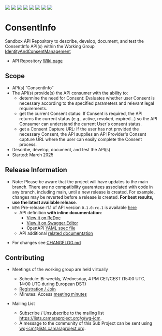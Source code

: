 <a href="https://github.com/camaraproject/ConsentInfo/commits/" title="Last Commit"><img src="https://img.shields.io/github/last-commit/camaraproject/ConsentInfo?style=plastic"></a>
<a href="https://github.com/camaraproject/ConsentInfo/issues" title="Open Issues"><img src="https://img.shields.io/github/issues/camaraproject/ConsentInfo?style=plastic"></a>
<a href="https://github.com/camaraproject/ConsentInfo/pulls" title="Open Pull Requests"><img src="https://img.shields.io/github/issues-pr/camaraproject/ConsentInfo?style=plastic"></a>
<a href="https://github.com/camaraproject/ConsentInfo/graphs/contributors" title="Contributors"><img src="https://img.shields.io/github/contributors/camaraproject/ConsentInfo?style=plastic"></a>
<a href="https://github.com/camaraproject/ConsentInfo" title="Repo Size"><img src="https://img.shields.io/github/repo-size/camaraproject/ConsentInfo?style=plastic"></a>
<a href="https://github.com/camaraproject/ConsentInfo/blob/main/LICENSE" title="License"><img src="https://img.shields.io/badge/License-Apache%202.0-green.svg?style=plastic"></a>
<a href="https://github.com/camaraproject/ConsentInfo/releases/latest" title="Latest Release"><img src="https://img.shields.io/github/release/camaraproject/ConsentInfo?style=plastic"></a>
<a href="https://github.com/camaraproject/Governance/blob/main/ProjectStructureAndRoles.md" title="Sandbox API Repository"><img src="https://img.shields.io/badge/Sandbox%20API%20Repository-yellow?style=plastic"></a>

# ConsentInfo

Sandbox API Repository to describe, develop, document, and test the ConsentInfo API(s) within the Working Group [IdentityAndConsentManagement](https://lf-camaraproject.atlassian.net/wiki/x/ZzDe)

* API Repository [Wiki page](https://lf-camaraproject.atlassian.net/wiki/x/NICeBQ)


## Scope

* API(s) “ConsentInfo”
* The API(s) provide(s) the API consumer with the ability to:  
  * determine the need for Consent: Evaluates whether user Consent is necessary according to the specified parameters and relevant legal requirements.
  * get the current Consent status: If Consent is required, the API returns the current status (e.g., active, revoked, expired...) so the API Consumer can understand the current User's consent status.
  * get a Consent Capture URL: If the user has not provided the necessary Consent, the API supplies an API Provider's Consent capture URL where the user can easily complete the Consent process.
* Describe, develop, document, and test the API(s)
* Started: March 2025

## Release Information

* Note: Please be aware that the project will have updates to the main branch. There are no compatibility guarantees associated with code in any branch, including main, until a new release is created. For example, changes may be reverted before a release is created. **For best results, use the latest available release**.
* `NEW`: Pre-release r1.1 of API version `0.1.0-rc.1` is available [here](https://github.com/camaraproject/ConsentInfo/tree/r1.1)
  * API definition **with inline documentation**:
    * [View it on ReDoc](https://redocly.github.io/redoc/?url=https://raw.githubusercontent.com/camaraproject/ConsentInfo/r1.1/code/API_definitions/consent-info.yaml&nocors)
    * [View it on Swagger Editor](https://camaraproject.github.io/swagger-ui/?url=https://raw.githubusercontent.com/camaraproject/ConsentInfo/r1.1/code/API_definitions/consent-info.yaml)
    * OpenAPI [YAML spec file](https://github.com/camaraproject/ConsentInfo/blob/r1.1/code/API_definitions/consent-info.yaml)
  * API additional [related documentation](https://github.com/camaraproject/ConsentInfo/tree/r1.1/documentation/API_documentation)

<!-- Optional: an explicit listing of the latest (pre-)release with additional information, e.g. links to the API definitions -->
<!-- In addition use/uncomment one or multiple the following alternative options when becoming applicable -->
<!-- Pre-releases of this sub project are available in https://github.com/camaraproject/ConsentInfo/releases -->
<!-- The latest public release is available here: https://github.com/camaraproject/ConsentInfo/releases/latest -->
* For changes see [CHANGELOG.md](https://github.com/camaraproject/ConsentInfo/blob/main/CHANGELOG.md)

## Contributing

* Meetings of the working group are held virtually
  * Schedule: Bi-weekly, Wednesday, 4 PM CET/CEST (15:00 UTC, 14:00 UTC during European DST)
  * [Registration / Join](https://zoom-lfx.platform.linuxfoundation.org/meeting/94629188836?password=278b4c8a-f370-43bf-bac1-b30a39f169f3)
  * Minutes: Access [meeting minutes](https://lf-camaraproject.atlassian.net/wiki/x/lE7e)

* Mailing List
  * Subscribe / Unsubscribe to the mailing list <https://lists.camaraproject.org/g/wg-icm>.
  * A message to the community of this Sub Project can be sent using <wg-icm@lists.camaraproject.org>.
